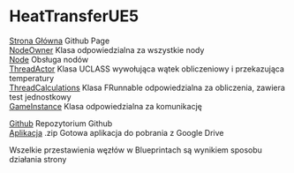 # HeatTransferUE5
[Strona Główna](https://grzedzicki.github.io/HeatTransferUE5/) Github Page<br />
[NodeOwner](/NodeOwner/README.md) Klasa odpowiedzialna za wszystkie nody<br />
[Node](/Node/README.md) Obsługa nodów<br />
[ThreadActor](/ThreadActor/README.md) Klasa UCLASS wywołująca wątek obliczeniowy i przekazująca temperatury<br />
[ThreadCalculations](/ThreadCalculations/README.md) Klasa FRunnable odpowiedzialna za obliczenia, zawiera test jednostkowy<br />
[GameInstance](/GameInstance/README.md) Klasa odpowiedzialna za komunikację<br />



[Github](https://github.com/grzedzicki/HeatTransferUE5) Repozytorium Github<br />
[Aplikacja](https://drive.google.com/file/d/1oZY5s6gmUH6Av7fNp-Lqz60nifLaFieM/view) .zip Gotowa aplikacja do pobrania z Google Drive<br />

Wszelkie przestawienia węzłów w Blueprintach są wynikiem sposobu działania strony
